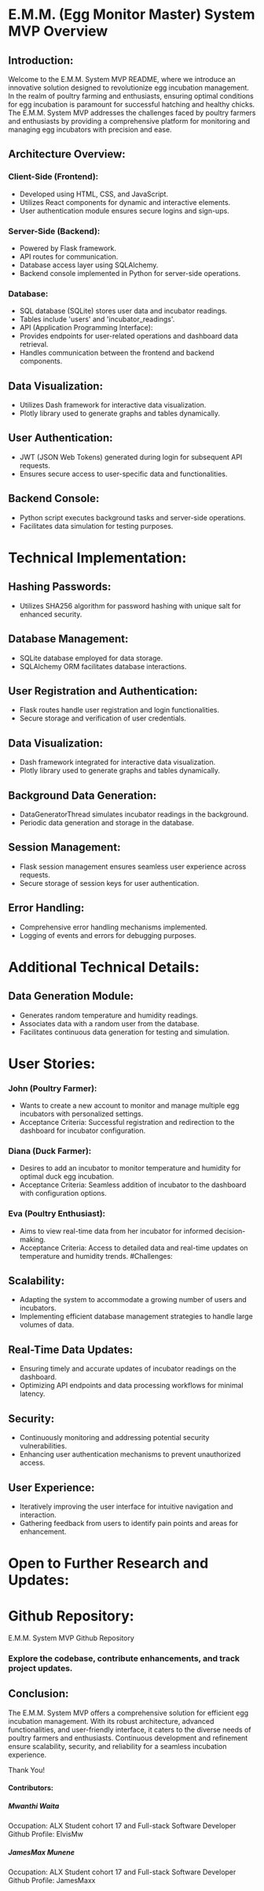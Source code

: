 # E.M.M. (Egg Monitor Master) System MVP Overview

## Introduction:
Welcome to the E.M.M. System MVP README, where we introduce an innovative solution designed to revolutionize egg incubation management. In the realm of poultry farming and enthusiasts, ensuring optimal conditions for egg incubation is paramount for successful hatching and healthy chicks. The E.M.M. System MVP addresses the challenges faced by poultry farmers and enthusiasts by providing a comprehensive platform for monitoring and managing egg incubators with precision and ease.

## Architecture Overview:

### Client-Side (Frontend):
-  Developed using HTML, CSS, and JavaScript.
- Utilizes React components for dynamic and interactive elements.
- User authentication module ensures secure logins and sign-ups.
### Server-Side (Backend):
-  Powered by Flask framework.
-  API routes for communication.
-  Database access layer using SQLAlchemy.
-  Backend console implemented in Python for server-side operations.
###  Database:
-  SQL database (SQLite) stores user data and incubator readings.
-  Tables include 'users' and 'incubator_readings'.
-  API (Application Programming Interface):
-  Provides endpoints for user-related operations and dashboard data retrieval.
-  Handles communication between the frontend and backend components.
## Data Visualization:
-  Utilizes Dash framework for interactive data visualization.
-  Plotly library used to generate graphs and tables dynamically.
## User Authentication:
-  JWT (JSON Web Tokens) generated during login for subsequent API requests.
-  Ensures secure access to user-specific data and functionalities.
## Backend Console:
-  Python script executes background tasks and server-side operations.
-  Facilitates data simulation for testing purposes.

#  Technical Implementation:

##  Hashing Passwords:
-  Utilizes SHA256 algorithm for password hashing with unique salt for enhanced security.
##  Database Management:
-  SQLite database employed for data storage.
-  SQLAlchemy ORM facilitates database interactions.
##  User Registration and Authentication:
-  Flask routes handle user registration and login functionalities.
-  Secure storage and verification of user credentials.
##  Data Visualization:
-  Dash framework integrated for interactive data visualization.
-  Plotly library used to generate graphs and tables dynamically.
##  Background Data Generation:
-  DataGeneratorThread simulates incubator readings in the background.
-  Periodic data generation and storage in the database.
##  Session Management:
-  Flask session management ensures seamless user experience across requests.
-  Secure storage of session keys for user authentication.
##  Error Handling:
-  Comprehensive error handling mechanisms implemented.
-  Logging of events and errors for debugging purposes.
#  Additional Technical Details:

##  Data Generation Module:
-  Generates random temperature and humidity readings.
-  Associates data with a random user from the database.
-  Facilitates continuous data generation for testing and simulation.
#  User Stories:

###  John (Poultry Farmer):
*  Wants to create a new account to monitor and manage multiple egg incubators with personalized settings.
*  Acceptance Criteria: Successful registration and redirection to the dashboard for incubator configuration.
###  Diana (Duck Farmer):
* Desires to add an incubator to monitor temperature and humidity for optimal duck egg incubation.
* Acceptance Criteria: Seamless addition of incubator to the dashboard with configuration options.
### Eva (Poultry Enthusiast):
*  Aims to view real-time data from her incubator for informed decision-making.
*  Acceptance Criteria: Access to detailed data and real-time updates on temperature and humidity trends.
#Challenges:

##  Scalability:
-  Adapting the system to accommodate a growing number of users and incubators.
-  Implementing efficient database management strategies to handle large volumes of data.
##  Real-Time Data Updates:
-  Ensuring timely and accurate updates of incubator readings on the dashboard.
-  Optimizing API endpoints and data processing workflows for minimal latency.
##  Security:
-  Continuously monitoring and addressing potential security vulnerabilities.
-  Enhancing user authentication mechanisms to prevent unauthorized access.
##  User Experience:
-  Iteratively improving the user interface for intuitive navigation and interaction.
-  Gathering feedback from users to identify pain points and areas for enhancement.
#  Open to Further Research and Updates:

#  Github Repository:
E.M.M. System MVP Github Repository
###  Explore the codebase, contribute enhancements, and track project updates.
##  Conclusion:
The E.M.M. System MVP offers a comprehensive solution for efficient egg incubation management. With its robust architecture, advanced functionalities, and user-friendly interface, it caters to the diverse needs of poultry farmers and enthusiasts. Continuous development and refinement ensure scalability, security, and reliability for a seamless incubation experience.

Thank You!

#### Contributors:

##### Mwanthi Waita
Occupation: ALX Student cohort 17 and Full-stack Software Developer
Github Profile: ElvisMw
##### JamesMax Munene
Occupation: ALX Student cohort 17 and Full-stack Software Developer
Github Profile: JamesMaxx

